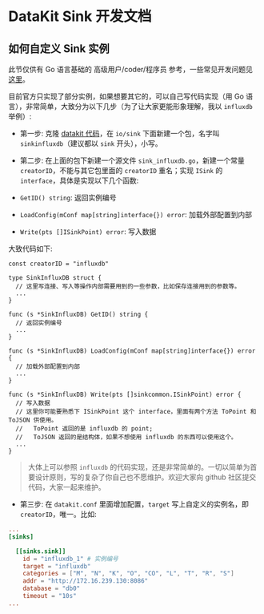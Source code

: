 # DataKit Sink 开发文档

## 如何自定义 Sink 实例

此节仅供有 Go 语言基础的 高级用户/coder/程序员 参考，一些常见开发问题见 [这里](https://www.yuque.com/dataflux/datakit/development)。

目前官方只实现了部分实例，如果想要其它的，可以自己写代码实现（用 Go 语言），非常简单，大致分为以下几步（为了让大家更能形象理解，我以 `influxdb` 举例）:

- 第一步: 克隆 [datakit 代码](https://github.com/DataFlux-cn/datakit)，在 `io/sink` 下面新建一个包，名字叫 `sinkinfluxdb`（建议都以 `sink` 开头），小写。

- 第二步: 在上面的包下新建一个源文件 `sink_influxdb.go`，新建一个常量 `creatorID`，不能与其它包里面的 `creatorID` 重名；实现 `ISink` 的 `interface`，具体是实现以下几个函数:

- `GetID() string`: 返回实例编号
- `LoadConfig(mConf map[string]interface{}) error`: 加载外部配置到内部
- `Write(pts []ISinkPoint) error`: 写入数据

大致代码如下:

```golang
const creatorID = "influxdb"

type SinkInfluxDB struct {
  // 这里写连接、写入等操作内部需要用到的一些参数，比如保存连接用到的参数等。
  ...
}

func (s *SinkInfluxDB) GetID() string {
  // 返回实例编号
  ...
}

func (s *SinkInfluxDB) LoadConfig(mConf map[string]interface{}) error {
  // 加载外部配置到内部
  ...
}

func (s *SinkInfluxDB) Write(pts []sinkcommon.ISinkPoint) error {
  // 写入数据
  // 这里你可能要熟悉下 ISinkPoint 这个 interface，里面有两个方法 ToPoint 和 ToJSON 供使用。
  //   ToPoint 返回的是 influxdb 的 point;
  //   ToJSON 返回的是结构体，如果不想使用 influxdb 的东西可以使用这个。
  ...
}
```

> 大体上可以参照 `influxdb` 的代码实现，还是非常简单的。一切以简单为首要设计原则，写的复杂了你自己也不愿维护。欢迎大家向 github 社区提交代码，大家一起来维护。


- 第三步: 在 `datakit.conf` 里面增加配置，`target` 写上自定义的实例名，即 `creatorID`，唯一。比如:

```conf
...
[sinks]

  [[sinks.sink]]
    id = "influxdb_1" # 实例编号
    target = "influxdb"
    categories = ["M", "N", "K", "O", "CO", "L", "T", "R", "S"]
    addr = "http://172.16.239.130:8086"
    database = "db0"
    timeout = "10s"
...
```
